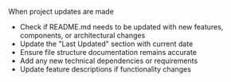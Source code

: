 When project updates are made
- Check if README.md needs to be updated with new features, components, or architectural changes
- Update the "Last Updated" section with current date
- Ensure file structure documentation remains accurate
- Add any new technical dependencies or requirements
- Update feature descriptions if functionality changes